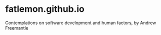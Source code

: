 fatlemon.github.io
==================

Contemplations on software development and human factors, by Andrew Freemantle
